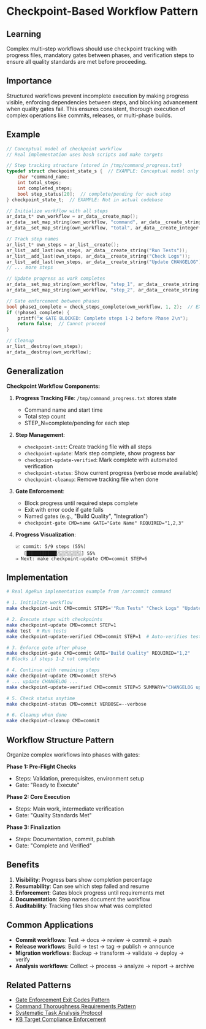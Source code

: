 # Checkpoint-Based Workflow Pattern

## Learning
Complex multi-step workflows should use checkpoint tracking with progress files, mandatory gates between phases, and verification steps to ensure all quality standards are met before proceeding.

## Importance
Structured workflows prevent incomplete execution by making progress visible, enforcing dependencies between steps, and blocking advancement when quality gates fail. This ensures consistent, thorough execution of complex operations like commits, releases, or multi-phase builds.

## Example
```c
// Conceptual model of checkpoint workflow
// Real implementation uses bash scripts and make targets

// Step tracking structure (stored in /tmp/command_progress.txt)
typedef struct checkpoint_state_s {  // EXAMPLE: Conceptual model only
    char *command_name;
    int total_steps;
    int completed_steps;
    bool step_status[20];  // complete/pending for each step
} checkpoint_state_t;  // EXAMPLE: Not in actual codebase

// Initialize workflow with all steps
ar_data_t* own_workflow = ar_data__create_map();
ar_data__set_map_string(own_workflow, "command", ar_data__create_string("commit"));
ar_data__set_map_string(own_workflow, "total", ar_data__create_integer(9));

// Track step names
ar_list_t* own_steps = ar_list__create();
ar_list__add_last(own_steps, ar_data__create_string("Run Tests"));
ar_list__add_last(own_steps, ar_data__create_string("Check Logs"));
ar_list__add_last(own_steps, ar_data__create_string("Update CHANGELOG"));
// ... more steps

// Update progress as work completes
ar_data__set_map_string(own_workflow, "step_1", ar_data__create_string("complete"));
ar_data__set_map_string(own_workflow, "step_2", ar_data__create_string("complete"));

// Gate enforcement between phases
bool phase1_complete = check_steps_complete(own_workflow, 1, 2);  // EXAMPLE: Hypothetical function
if (!phase1_complete) {
    printf("❌ GATE BLOCKED: Complete steps 1-2 before Phase 2\n");
    return false;  // Cannot proceed
}

// Cleanup
ar_list__destroy(own_steps);
ar_data__destroy(own_workflow);
```

## Generalization
**Checkpoint Workflow Components:**

1. **Progress Tracking File**: `/tmp/command_progress.txt` stores state
   - Command name and start time
   - Total step count
   - STEP_N=complete/pending for each step

2. **Step Management**:
   - `checkpoint-init`: Create tracking file with all steps
   - `checkpoint-update`: Mark step complete, show progress bar
   - `checkpoint-update-verified`: Mark complete with automated verification
   - `checkpoint-status`: Show current progress (verbose mode available)
   - `checkpoint-cleanup`: Remove tracking file when done

3. **Gate Enforcement**:
   - Block progress until required steps complete
   - Exit with error code if gate fails
   - Named gates (e.g., "Build Quality", "Integration")
   - `checkpoint-gate CMD=name GATE="Gate Name" REQUIRED="1,2,3"`

4. **Progress Visualization**:
   ```
   📈 commit: 5/9 steps (55%)
      [███████████░░░░░░░░░] 55%
   → Next: make checkpoint-update CMD=commit STEP=6
   ```

## Implementation
```bash
# Real AgeRun implementation example from /ar:commit command

# 1. Initialize workflow
make checkpoint-init CMD=commit STEPS='"Run Tests" "Check Logs" "Update Docs" "Update TODO" "Update CHANGELOG" "Review Changes" "Stage Files" "Create Commit" "Push and Verify"'

# 2. Execute steps with checkpoints
make checkpoint-update CMD=commit STEP=1
make test  # Run tests
make checkpoint-update-verified CMD=commit STEP=1  # Auto-verifies tests passed

# 3. Enforce gate after phase
make checkpoint-gate CMD=commit GATE="Build Quality" REQUIRED="1,2"
# Blocks if steps 1-2 not complete

# 4. Continue with remaining steps
make checkpoint-update CMD=commit STEP=5
# ... update CHANGELOG ...
make checkpoint-update-verified CMD=commit STEP=5 SUMMARY="CHANGELOG updated"

# 5. Check status anytime
make checkpoint-status CMD=commit VERBOSE=--verbose

# 6. Cleanup when done
make checkpoint-cleanup CMD=commit
```

## Workflow Structure Pattern
Organize complex workflows into phases with gates:

**Phase 1: Pre-Flight Checks**
- Steps: Validation, prerequisites, environment setup
- Gate: "Ready to Execute"

**Phase 2: Core Execution**
- Steps: Main work, intermediate verification
- Gate: "Quality Standards Met"

**Phase 3: Finalization**
- Steps: Documentation, commit, publish
- Gate: "Complete and Verified"

## Benefits
1. **Visibility**: Progress bars show completion percentage
2. **Resumability**: Can see which step failed and resume
3. **Enforcement**: Gates block progress until requirements met
4. **Documentation**: Step names document the workflow
5. **Auditability**: Tracking files show what was completed

## Common Applications
- **Commit workflows**: Test → docs → review → commit → push
- **Release workflows**: Build → test → tag → publish → announce
- **Migration workflows**: Backup → transform → validate → deploy → verify
- **Analysis workflows**: Collect → process → analyze → report → archive

## Related Patterns
- [Gate Enforcement Exit Codes Pattern](gate-enforcement-exit-codes-pattern.md)
- [Command Thoroughness Requirements Pattern](command-thoroughness-requirements-pattern.md)
- [Systematic Task Analysis Protocol](systematic-task-analysis-protocol.md)
- [KB Target Compliance Enforcement](kb-target-compliance-enforcement.md)
